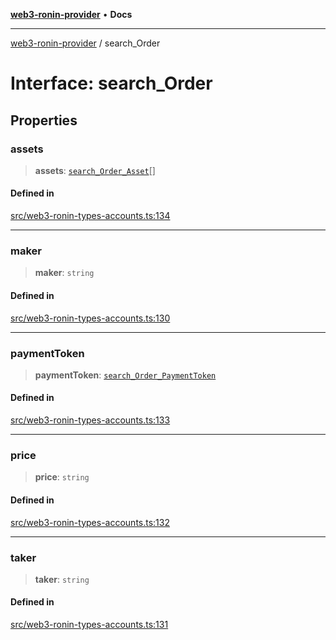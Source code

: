 [**web3-ronin-provider**](../README.md) • **Docs**

***

[web3-ronin-provider](../globals.md) / search\_Order

# Interface: search\_Order

## Properties

### assets

> **assets**: [`search_Order_Asset`](search_Order_Asset.md)[]

#### Defined in

[src/web3-ronin-types-accounts.ts:134](https://github.com/chuacw/web3-ronin-provider/blob/4a3e9d183c6bab0e7301d6bb6cb7346d9988c1ec/src/web3-ronin-types-accounts.ts#L134)

***

### maker

> **maker**: `string`

#### Defined in

[src/web3-ronin-types-accounts.ts:130](https://github.com/chuacw/web3-ronin-provider/blob/4a3e9d183c6bab0e7301d6bb6cb7346d9988c1ec/src/web3-ronin-types-accounts.ts#L130)

***

### paymentToken

> **paymentToken**: [`search_Order_PaymentToken`](search_Order_PaymentToken.md)

#### Defined in

[src/web3-ronin-types-accounts.ts:133](https://github.com/chuacw/web3-ronin-provider/blob/4a3e9d183c6bab0e7301d6bb6cb7346d9988c1ec/src/web3-ronin-types-accounts.ts#L133)

***

### price

> **price**: `string`

#### Defined in

[src/web3-ronin-types-accounts.ts:132](https://github.com/chuacw/web3-ronin-provider/blob/4a3e9d183c6bab0e7301d6bb6cb7346d9988c1ec/src/web3-ronin-types-accounts.ts#L132)

***

### taker

> **taker**: `string`

#### Defined in

[src/web3-ronin-types-accounts.ts:131](https://github.com/chuacw/web3-ronin-provider/blob/4a3e9d183c6bab0e7301d6bb6cb7346d9988c1ec/src/web3-ronin-types-accounts.ts#L131)
